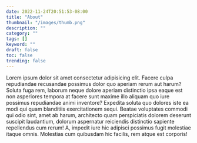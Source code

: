 ```yaml
---
date: 2022-11-24T20:51:53-08:00
title: "About"
thumbnail: "/images/thumb.png"
description: ""
category: ""
tags: []
keyword: ""
draft: false
toc: false
trending: false
---
```



Lorem ipsum dolor sit amet consectetur adipisicing elit. Facere culpa repudiandae recusandae possimus dolor quo aperiam rerum aut harum? Soluta fuga rem, laborum neque dolore aperiam distinctio ipsa eaque est non asperiores tempora at facere sunt maxime illo aliquam quo iure possimus repudiandae animi inventore? Expedita soluta quo dolores iste ea modi qui quam blanditiis exercitationem sequi. Beatae voluptates commodi qui odio sint, amet ab harum, architecto quam perspiciatis dolorem deserunt suscipit laudantium, dolorum aspernatur reiciendis distinctio sapiente repellendus cum rerum! A, impedit iure hic adipisci possimus fugit molestiae itaque omnis. Molestias cum quibusdam hic facilis, rem atque est corporis!